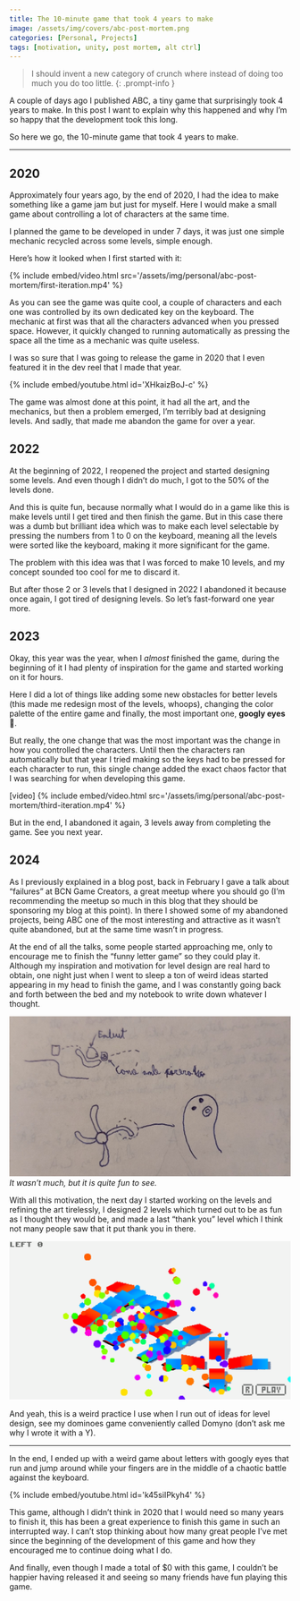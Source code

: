 ```yaml
---
title: The 10-minute game that took 4 years to make
image: /assets/img/covers/abc-post-mortem.png
categories: [Personal, Projects]
tags: [motivation, unity, post mortem, alt ctrl]
---
```


> I should invent a new category of crunch where instead of doing too much you do too little.
{: .prompt-info }

A couple of days ago I published ABC, a tiny game that surprisingly took 4 years to make. In this post I want to explain why this happened and why I’m so happy that the development took this long.

So here we go, the 10-minute game that took 4 years to make.

---

## 2020

Approximately four years ago, by the end of 2020, I had the idea to make something like a game jam but just for myself. Here I would make a small game about controlling a lot of characters at the same time.

I planned the game to be developed in under 7 days, it was just one simple mechanic recycled across some levels, simple enough.

Here’s how it looked when I first started with it:

{% include embed/video.html src='/assets/img/personal/abc-post-mortem/first-iteration.mp4' %}

As you can see the game was quite cool, a couple of characters and each one was controlled by its own dedicated key on the keyboard. The mechanic at first was that all the characters advanced when you pressed space. However, it quickly changed to running automatically as pressing the space all the time as a mechanic was quite useless.

I was so sure that I was going to release the game in 2020 that I even featured it in the dev reel that I made that year.

{% include embed/youtube.html id='XHkaizBoJ-c' %}

The game was almost done at this point, it had all the art, and the mechanics, but then a problem emerged, I’m terribly bad at designing levels. And sadly, that made me abandon the game for over a year.

## 2022

At the beginning of 2022, I reopened the project and started designing some levels. And even though I didn’t do much, I got to the 50% of the levels done.

And this is quite fun, because normally what I would do in a game like this is make levels until I get tired and then finish the game. But in this case there was a dumb but brilliant idea which was to make each level selectable by pressing the numbers from 1 to 0 on the keyboard, meaning all the levels were sorted like the keyboard, making it more significant for the game.

The problem with this idea was that I was forced to make 10 levels, and my concept sounded too cool for me to discard it.

But after those 2 or 3 levels that I designed in 2022 I abandoned it because once again, I got tired of designing levels. So let’s fast-forward one year more.

## 2023

Okay, this year was the year, when I *almost* finished the game, during the beginning of it I had plenty of inspiration for the game and started working on it for hours.

Here I did a lot of things like adding some new obstacles for better levels (this made me redesign most of the levels, whoops), changing the color palette of the entire game and finally, the most important one, **googly eyes 👀**.

But really, the one change that was the most important was the change in how you controlled the characters. Until then the characters ran automatically but that year I tried making so the keys had to be pressed for each character to run, this single change added the exact chaos factor that I was searching for when developing this game.

[video]
{% include embed/video.html src='/assets/img/personal/abc-post-mortem/third-iteration.mp4' %}

But in the end, I abandoned it again, 3 levels away from completing the game. See you next year.

## 2024

As I previously explained in a blog post, back in February I gave a talk about “failures” at BCN Game Creators, a great meetup where you should go (I’m recommending the meetup so much in this blog that they should be sponsoring my blog at this point). In there I showed some of my abandoned projects, being ABC one of the most interesting and attractive as it wasn’t quite abandoned, but at the same time wasn’t in progress.

At the end of all the talks, some people started approaching me, only to encourage me to finish the “funny letter game” so they could play it. Although my inspiration and motivation for level design are real hard to obtain, one night just when I went to sleep a ton of weird ideas started appearing in my head to finish the game, and I was constantly going back and forth between the bed and my notebook to write down whatever I thought.

![Notebook](/assets/img/personal/abc-post-mortem/notebook.jpg)
_It wasn’t much, but it is quite fun to see._

With all this motivation, the next day I started working on the levels and refining the art tirelessly, I designed 2 levels which turned out to be as fun as I thought they would be, and made a last “thank you” level which I think not many people saw that it put thank you in there.

![image.png](/assets/img/personal/abc-post-mortem/image.png)

And yeah, this is a weird practice I use when I run out of ideas for level design, see my dominoes game conveniently called Domyno (don’t ask me why I wrote it with a Y).

---

In the end, I ended up with a weird game about letters with googly eyes that run and jump around while your fingers are in the middle of a chaotic battle against the keyboard.

{% include embed/youtube.html id='k45siIPkyh4' %}

This game, although I didn’t think in 2020 that I would need so many years to finish it, this has been a great experience to finish this game in such an interrupted way. I can’t stop thinking about how many great people I’ve met since the beginning of the development of this game and how they encouraged me to continue doing what I do.

And finally, even though I made a total of $0 with this game, I couldn’t be happier having released it and seeing so many friends have fun playing this game.

